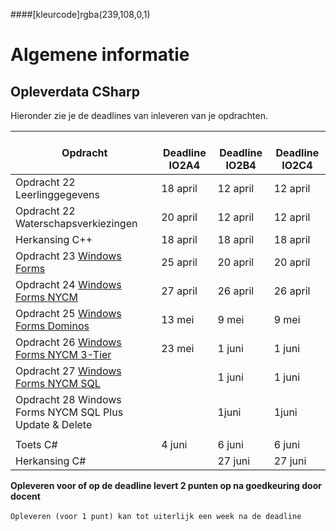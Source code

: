 ####[kleurcode]rgba(239,108,0,1)

# Algemene informatie #



## Opleverdata CSharp ## 
Hieronder zie je de deadlines van inleveren van je opdrachten. 

|&nbsp;Opdracht         | &nbsp; &nbsp; Deadline **IO2A4**| &nbsp; &nbsp; Deadline **IO2B4**| &nbsp; &nbsp; Deadline **IO2C4**|
|---------------  |--------------- | --------- | -------|
| Opdracht 22 Leerlinggegevens | 18 april | 12 april | 12 april |
| Opdracht 22 Waterschapsverkiezingen | 20 april | 12 april | 12 april |
| Herkansing C++ | 18 april | 18 april | 18 april |
| Opdracht 23 [Windows Forms](https://elo.kw1c.nl/CMS/Studie/811%20ICT-Academie/811%20VakkenInhoud/%5BB.07%20CSh%5D%20C%20Sharp/25187%20%C2%A0%20Applicatie-%20en%20mediaontwikkelaar/Periode%2008/Productie/02.%20Opdrachten/23_WindowsForms.doc) | 25 april | 20 april | 20 april |
| Opdracht 24 [Windows Forms NYCM](https://elo.kw1c.nl/CMS/Studie/811%20ICT-Academie/811%20VakkenInhoud/%5BB.07%20CSh%5D%20C%20Sharp/25187%20%C2%A0%20Applicatie-%20en%20mediaontwikkelaar/Periode%2008/Productie/02.%20Opdrachten/24_WinFormsNYCM.xlsx) | 27 april | 26 april | 26 april |
| Opdracht 25 [Windows Forms Dominos](https://elo.kw1c.nl/CMS/Studie/811%20ICT-Academie/811%20VakkenInhoud/%5BB.07%20CSh%5D%20C%20Sharp/25187%20%C2%A0%20Applicatie-%20en%20mediaontwikkelaar/Periode%2008/Productie/02.%20Opdrachten/25_WinFormsDominos.xlsx) | 13 mei | 9 mei | 9 mei |
| Opdracht 26 [Windows Forms NYCM 3-Tier](https://elo.kw1c.nl/CMS/Studie/811%20ICT-Academie/811%20VakkenInhoud/%5BB.07%20CSh%5D%20C%20Sharp/25187%20%C2%A0%20Applicatie-%20en%20mediaontwikkelaar/Periode%2008/Productie/02.%20Opdrachten/26_WinFormsNYCM_3-Tier.xlsx) | 23 mei | 1 juni | 1 juni |
| Opdracht 27 [Windows Forms NYCM SQL](https://elo.kw1c.nl/CMS/Studie/811%20ICT-Academie/811%20VakkenInhoud/%5BB.07%20CSh%5D%20C%20Sharp/25187%20%C2%A0%20Applicatie-%20en%20mediaontwikkelaar/Periode%2008/Productie/02.%20Opdrachten/27_WinFormsNYCM_SQL.xlsx) |  | 1 juni | 1 juni |
| Opdracht 28 Windows Forms NYCM SQL Plus Update & Delete | | 1juni | 1juni |
|  |  |  |  |
| Toets C# | 4 juni | 6 juni | 6 juni |
| Herkansing C# |  | 27 juni | 27 juni |




__Opleveren voor of op de deadline levert 2 punten op na goedkeuring door docent__<br><br>
``Opleveren (voor 1 punt) kan tot uiterlijk een week na de deadline``


